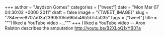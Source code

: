 
+++
author = "Jaydson Gomes"
categories = ["tweet"]
date = "Mon Mar 07 04:30:02 +0000 2011"
draft = false
image = "{TWEET_IMAGE}"
slug = "784eeee8707a03a23905f05b66bb46b1d7cfa035"
tags = ["tweet"]
title = """I liked a YouTube video -..."""
+++
I liked a YouTube video -- Aron Ralston describes the amputation http://youtu.be/B2XLoQ1xYB0?a
